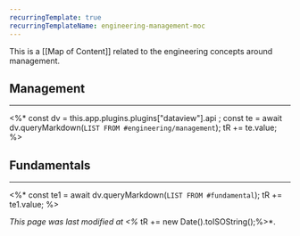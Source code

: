 ```yaml
---
recurringTemplate: true
recurringTemplateName: engineering-management-moc
---
```


This is a [[Map of Content]] related to the engineering concepts around management.

## Management
---
<%*
const dv = this.app.plugins.plugins["dataview"].api ;
const te = await dv.queryMarkdown(`LIST FROM #engineering/management`);
tR += te.value;
%>
## Fundamentals
---
<%*
const te1 = await dv.queryMarkdown(`LIST FROM #fundamental`);
tR += te1.value;
%>

*This page was last modified at <%* tR += new Date().toISOString();%>*.
